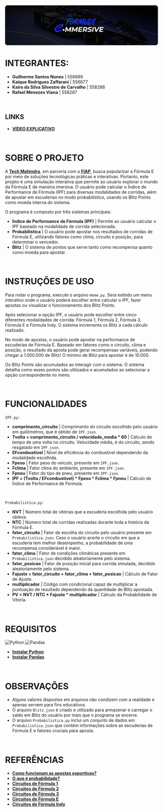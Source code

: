 ![banner](./assets/banner.png)

# INTEGRANTES:
- **Guilherme Santos Nunes** | 558989
- **Kaique Rodrigues Zaffarani** | 556677
- **Kairo da Silva Silvestre de Carvalho** | 558288
- **Rafael Menezes Viana** | 558287

<br>

## LINKS
- **[VÍDEO EXPLICATIVO](https://youtu.be/9yiUBWEhr2g)**

<br>

# SOBRE O PROJETO
A **[Tech Mahindra](https://www.techmahindra.com)**, em parceria com a **[FIAP](https://www.fiap.com.br)**, busca popularizar a Fórmula E por meio de soluções tecnológicas práticas e interativas. Portanto, este projeto é uma simulação interativa que permite ao usuário explorar o mundo da Fórmula E de maneira imersiva. O usuário pode calcular o Índice de Performance de Fórmula (IPF) para diversas modalidades de corridas, além de apostar em escuderias no modo probabilístico, usando os Blitz Points como moeda interna do sistema.

O programa é composto por três sistemas principais:

- **Índice de Performance de Fórmula (IPF)** | Permite ao usuário calcular o IPF baseado na modalidade de corrida selecionada.
- **Probabilística** | O usuário pode apostar nos resultados de corridas de Fórmula E, utilizando fatores como clima, circuito e posição, para determinar o vencedor.
- **Blitz** | O sistema de pontos que serve tanto como recompensa quanto como moeda para apostar.

<br>

# INSTRUÇÕES DE USO
Para rodar o programa, execute o arquivo ```Home.py```. Será exibido um menu interativo onde o usuário poderá escolher entre calcular o IPF, fazer apostas ou visualizar o funcionamento dos Blitz Points.

Após selecionar a opção IPF, o usuário pode escolher entre cinco diferentes modalidades de corrida: Fórmula 1, Fórmula 2, Fórmula 3, Fórmula E e Fórmula Indy. O sistema incrementa os Blitz a cada cálculo realizado.

No modo de apostas, o usuário pode apostar na performance de escuderias de Fórmula E. Baseado em fatores como o circuito, clima e posição, o resultado da aposta pode gerar recompensas variáveis, podendo chegar a 1.000.000 de Blitz! O mínimo de Blitz para apostar é de 10.000.

Os Blitz Points são acumulados ao interagir com o sistema. O sistema detalha como esses pontos são utilizados e acumulados ao selecionar a opção correspondente no menu.

<br>

# FUNCIONALIDADES
``IPF.py``:
- **comprimento_circuito** | Comprimento do circuito escolhido pelo usuário em quilômetros, que é obtido de ``IPF.json``.
- **Tvolta = comprimento_circuito / velocidade_media * 60** | Cálculo de tempo de uma volta no circuito. Velocidade média, é do circuito, sendo resgatado em ``IPF.json``.
- **EFcombustivel** | Nível de eficiência do combustível dependendo da modalidade escolhida.
- **Fpeso** | Fator peso do veículo, presente em ``IPF.json``.
- **Fclima** | Fator clima do ambiente, presente em ``IPF.json``.
- **Fpneu** | Fator do tipo de pneu, presente em ``IPF.json``.
- **IPF = (Tvolta / EFcombustivel) * Fpeso * Fclima * Fpneu** | Cálculo de Índice de Performance de Fórmula.
  
<br>

``Probabilistica.py``:
- **NVT** | Número total de vitórias que a escuderia escolhida pelo usuário obteve.
- **NTC** | Número total de corridas realizadas durante toda a história da Fórmula E.
- **fator_circuito** | Fator de escolha do circuito pelo usuário presente em ``Probabilistica.json``. Caso o usuário acerte o circuito em que a escuderia tem melhor desempenho, a probabilidade de uma recompensa considerável é maior.
- **fator_clima** | Fator de condições climáticas presente em ``Probabilistica.json`` decidido aleatoriamente pelo sistema.
- **fator_posicao** | Fator de posição inicial para corrida simulada, decidido aleatoriamente pelo sistema.
- **Fajuste = fator_circuito + fator_clima + fator_posicao** | Cálculo de Fator de Ajuste.
- **multiplicador** | Código com condicional capaz de multiplicar a pontuação de resultado dependendo da quantidade de Blitz apostada.
- **PV = NVT / NTC * Fajuste * multiplicador** | Cálculo da Probabilidade de Vitória.

<br>

# REQUISITOS
![Python](https://img.shields.io/badge/python-3670A0?style=for-the-badge&logo=python&logoColor=ffdd54)
![Pandas](https://img.shields.io/badge/pandas-%23150458.svg?style=for-the-badge&logo=pandas&logoColor=white)

- **[Instalar Python](https://www.python.org/downloads/)**
- **[Instalar Pandas](https://pandas.pydata.org/docs/getting_started/install.html)**

<br>

# OBSERVAÇÕES
- Alguns valores dispostos em arquivos não condizem com a realidade e apenas servem para fins educativos. 
- O arquivo ``Blitz.json`` é criado e utilizado para armazenar e carregar o saldo em Blitz do usuário por mais que o programa se encerre.
- O arquivo ``Probabilistica.py`` inclui um conjunto de dados em ``Probabilistica.json`` que contém informações sobre as escuderias de Fórmula E e fatores cruciais para aposta.

<br>

# REFERÊNCIAS
- **[Como funcionam as apostas esportivas?](https://www.lance.com.br/resenha-de-apostas/basico/como-funcionam-as-apostas-esportivas.html)**
- **[O que é probabilidade?](https://beduka.com/blog/materias/matematica/o-que-e-probabilidade/)**
- **[Circuitos de Fórmula 1](https://pt.wikipedia.org/wiki/Lista_de_autódromos_de_Fórmula_1)**
- **[Circuitos de Fórmula 2](https://pt.wikipedia.org/wiki/Campeonato_de_Fórmula_2_da_FIA)**
- **[Circuitos de Fórmula 3](https://pt.wikipedia.org/wiki/Campeonato_de_Fórmula_3_da_FIA)**
- **[Circuitos de Fórmula E](https://pt.wikipedia.org/wiki/Categoria:Circuitos_de_Fórmula_E)**
- **[Circuitos de Fórmula Indy](https://pt.wikipedia.org/wiki/Lista_de_circuitos_da_IndyCar_Series)**
